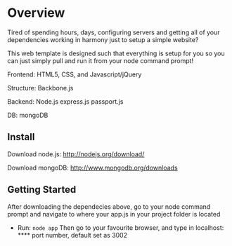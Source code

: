 # Overview

Tired of spending hours, days, configuring servers and getting all of your dependencies working in harmony just to setup a simple website?

This web template is designed such that everything is setup for you so you can just simply pull and run it from your node command prompt! 


Frontend: HTML5, CSS, and Javascript/jQuery

Structure: Backbone.js

Backend: Node.js express.js passport.js

DB: mongoDB

## Install 

Download node.js: http://nodejs.org/download/

Download mongoDB: http://www.mongodb.org/downloads

## Getting Started

After downloading the dependecies above, go to your node command prompt and navigate to where your app.js in your project folder is located 
* Run: `node app`
Then go to your favourite browser, and type in localhost: **** port number, default set as 3002
